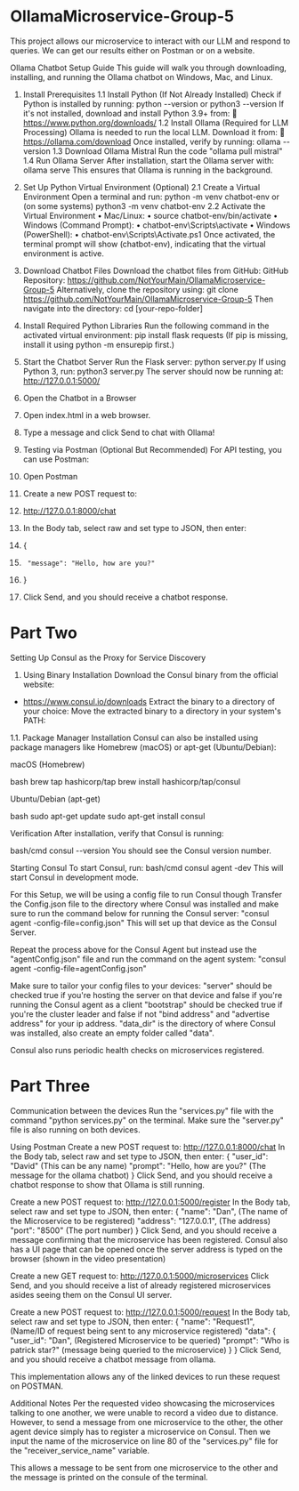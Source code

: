 # OllamaMicroservice-Group-5
This project allows our microservice to interact with our LLM and respond to queries. We can get our results either on Postman or on a website.

Ollama Chatbot Setup Guide
This guide will walk you through downloading, installing, and running the Ollama chatbot on Windows, Mac, and Linux.
 
1. Install Prerequisites
1.1 Install Python (If Not Already Installed)
Check if Python is installed by running:
python --version
or
python3 --version
If it's not installed, download and install Python 3.9+ from:
🔗 https://www.python.org/downloads/
1.2 Install Ollama (Required for LLM Processing)
Ollama is needed to run the local LLM. Download it from:
🔗 https://ollama.com/download
Once installed, verify by running:
ollama --version
1.3 Download Ollama Mistral
Run the code "ollama pull mistral"
1.4 Run Ollama Server
After installation, start the Ollama server with:
ollama serve
This ensures that Ollama is running in the background.
 
2. Set Up Python Virtual Environment (Optional)
2.1 Create a Virtual Environment
Open a terminal and run:
python -m venv chatbot-env
or (on some systems)
python3 -m venv chatbot-env
2.2 Activate the Virtual Environment
•	Mac/Linux: 
•	source chatbot-env/bin/activate
•	Windows (Command Prompt): 
•	chatbot-env\Scripts\activate
•	Windows (PowerShell): 
•	chatbot-env\Scripts\Activate.ps1
Once activated, the terminal prompt will show (chatbot-env), indicating that the virtual environment is active.
 
3. Download Chatbot Files
Download the chatbot files from GitHub:
GitHub Repository: https://github.com/NotYourMain/OllamaMicroservice-Group-5 
Alternatively, clone the repository using:
git clone https://github.com/NotYourMain/OllamaMicroservice-Group-5
Then navigate into the directory:
cd [your-repo-folder]
 
4. Install Required Python Libraries
Run the following command in the activated virtual environment:
pip install flask requests
(If pip is missing, install it using python -m ensurepip first.)
 
5. Start the Chatbot Server
Run the Flask server:
python server.py
If using Python 3, run:
python3 server.py
The server should now be running at:
http://127.0.0.1:5000/
 
6. Open the Chatbot in a Browser
1.	Open index.html in a web browser.
2.	Type a message and click Send to chat with Ollama!
 
7. Testing via Postman (Optional But Recommended)
For API testing, you can use Postman:
1.	Open Postman
2.	Create a new POST request to: 
3.	http://127.0.0.1:8000/chat
4.	In the Body tab, select raw and set type to JSON, then enter: 
5.	{
6.	    "message": "Hello, how are you?"
7.	}
8.	Click Send, and you should receive a chatbot response.

# Part Two 
Setting Up Consul as the Proxy for Service Discovery

1. Using Binary Installation
Download the Consul binary from the official website:
- https://www.consul.io/downloads
Extract the binary to a directory of your choice:
Move the extracted binary to a directory in your system's PATH:

1.1. Package Manager Installation
Consul can also be installed using package managers like Homebrew (macOS) or apt-get (Ubuntu/Debian):

macOS (Homebrew)

bash
brew tap hashicorp/tap
brew install hashicorp/tap/consul

Ubuntu/Debian (apt-get)

bash
sudo apt-get update
sudo apt-get install consul

Verification
After installation, verify that Consul is running:

bash/cmd
consul --version
You should see the Consul version number.

Starting Consul
To start Consul, run:
bash/cmd
consul agent -dev
This will start Consul in development mode.

For this Setup, we will be using a config file to run Consul though
Transfer the Config.json file to the directory where Consul was installed and make sure to run the command below for running the Consul server:
"consul agent -config-file=config.json"
This will set up that device as the Consul Server.

Repeat the process above for the Consul Agent but instead use the "agentConfig.json" file and run the command on the agent system:
"consul agent -config-file=agentConfig.json"

Make sure to tailor your config files to your devices:
"server" should be checked true if you're hosting the server on that device and false if you're running the Consul agent as a client
"bootstrap" should be checked true if you're the cluster leader and false if not
"bind address" and "advertise address" for your ip address.
"data_dir" is the directory of where Consul was installed, also create an empty folder called "data".

Consul also runs periodic health checks on microservices registered.

# Part Three 
Communication between the devices
Run the "services.py" file with the command "python services.py" on the terminal.
Make sure the "server.py" file is also running on both devices.

Using Postman
Create a new POST request to: http://127.0.0.1:8000/chat
In the Body tab, select raw and set type to JSON, then enter: 
	{
        "user_id": "David" (This can be any name)
	    "prompt": "Hello, how are you?" (The message for the ollama chatbot)
	}
	Click Send, and you should receive a chatbot response to show that Ollama is still running.

Create a new POST request to: http://127.0.0.1:5000/register
In the Body tab, select raw and set type to JSON, then enter: 
	{
        "name": "Dan", (The name of the Microservice to be registered)
        "address": "127.0.0.1", (The address)
        "port": "8500" (The port number)
	}
	Click Send, and you should receive a message confirming that the microservice has been registered.
    Consul also has a UI page that can be opened once the server address is typed on the browser (shown in the video presentation)

Create a new GET request to: http://127.0.0.1:5000/microservices
	Click Send, and you should receive a list of already registered microservices asides seeing them on the Consul UI server.

Create a new POST request to: http://127.0.0.1:5000/request
In the Body tab, select raw and set type to JSON, then enter: 
	{
    "name": "Request1", (Name/ID of request being sent to any microservice registered)
    "data": {
        "user_id": "Dan", (Registered Microservice to be queried)
        "prompt": "Who is patrick star?" (message being queried to the microservice)
    }
}
	Click Send, and you should receive a chatbot message from ollama.

This implementation allows any of the linked devices to run these request on POSTMAN.

Additional Notes
Per the requested video showcasing the microservices talking to one another, we were unable to record a video due to distance.
However, to send a message from one microservice to the other, the other agent device simply has to register a microservice on Consul.
Then we input the name of the microservice on line 80 of the "services.py" file for the "receiver_service_name" variable.

This allows a message to be sent from one microservice to the other and the message is printed on the consule of the terminal.
